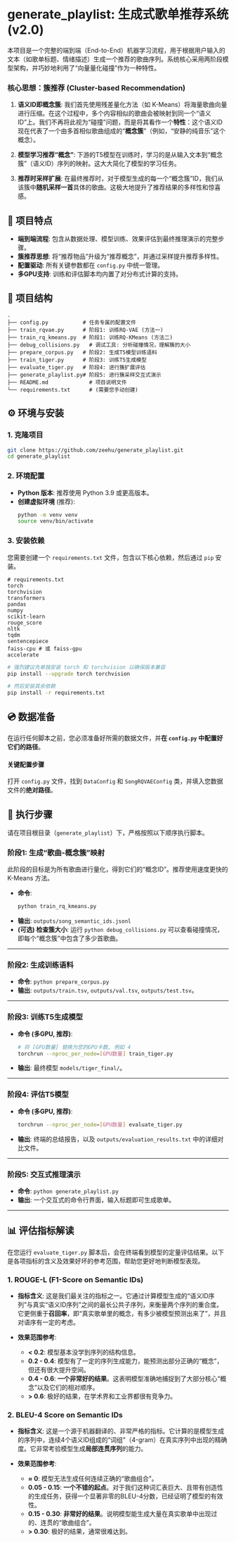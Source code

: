 # generate_playlist: 生成式歌单推荐系统 (v2.0)

本项目是一个完整的端到端（End-to-End）机器学习流程，用于根据用户输入的文本（如歌单标题、情绪描述）生成一个推荐的歌曲序列。系统核心采用两阶段模型架构，并巧妙地利用了“向量量化碰撞”作为一种特性。

### 核心思想：簇推荐 (Cluster-based Recommendation)

1.  **语义ID即概念簇**: 我们首先使用残差量化方法（如 K-Means）将海量歌曲向量进行压缩。在这个过程中，多个内容相似的歌曲会被映射到同一个“语义ID”上。我们不再将此视为“碰撞”问题，而是将其看作一个**特性**：这个语义ID现在代表了一个由多首相似歌曲组成的“**概念簇**”（例如，“安静的纯音乐”这个概念）。

2.  **模型学习推荐“概念”**: 下游的T5模型在训练时，学习的是从输入文本到“概念簇”（语义ID）序列的映射。这大大简化了模型的学习任务。

3.  **推荐时采样扩展**: 在最终推荐时，对于模型生成的每一个“概念簇”ID，我们从该簇中**随机采样一首**具体的歌曲。这极大地提升了推荐结果的多样性和惊喜感。

## 🚀 项目特点

- **端到端流程**: 包含从数据处理、模型训练、效果评估到最终推理演示的完整步骤。
- **簇推荐思想**: 将“推荐物品”升级为“推荐概念”，并通过采样提升推荐多样性。
- **配置驱动**: 所有关键参数都在 `config.py` 中统一管理。
- **多GPU支持**: 训练和评估脚本均内置了对分布式计算的支持。

## 📁 项目结构

```
.
├── config.py           # 任务专属的配置文件
├── train_rqvae.py      # 阶段1: 训练RQ-VAE (方法一)
├── train_rq_kmeans.py  # 阶段1: 训练RQ-KMeans (方法二)
├── debug_collisions.py   # 调试工具: 分析碰撞情况，理解簇的大小
├── prepare_corpus.py   # 阶段2: 生成T5模型训练语料
├── train_tiger.py      # 阶段3: 训练T5生成模型
├── evaluate_tiger.py   # 阶段4: 进行簇扩展评估
├── generate_playlist.py# 阶段5: 进行簇采样交互式演示
├── README.md             # 项目说明文件
└── requirements.txt      # (需要您手动创建)
```

## ⚙️ 环境与安装

### 1. 克隆项目
```bash
git clone https://github.com/zeehu/generate_playlist.git
cd generate_playlist
```

### 2. 环境配置
- **Python 版本**: 推荐使用 Python 3.9 或更高版本。
- **创建虚拟环境** (推荐):
    ```bash
    python -m venv venv
    source venv/bin/activate
    ```

### 3. 安装依赖
您需要创建一个 `requirements.txt` 文件，包含以下核心依赖，然后通过 `pip` 安装。

```
# requirements.txt
torch
torchvision
transformers
pandas
numpy
scikit-learn
rouge_score
nltk
tqdm
sentencepiece
faiss-cpu # 或 faiss-gpu
accelerate
```

```bash
# 强烈建议先单独安装 torch 和 torchvision 以确保版本兼容
pip install --upgrade torch torchvision

# 然后安装其余依赖
pip install -r requirements.txt
```

## 💿 数据准备

在运行任何脚本之前，您必须准备好所需的数据文件，并**在 `config.py` 中配置好它们的路径**。

#### **关键配置步骤**

打开 `config.py` 文件，找到 `DataConfig` 和 `SongRQVAEConfig` 类，并填入您数据文件的**绝对路径**。

## 🚀 执行步骤

请在项目根目录（`generate_playlist`）下，严格按照以下顺序执行脚本。

### **阶段1: 生成“歌曲-概念簇”映射**

此阶段的目标是为所有歌曲进行量化，得到它们的“概念ID”。推荐使用速度更快的 K-Means 方法。

*   **命令**:
    ```bash
    python train_rq_kmeans.py
    ```
*   **输出**: `outputs/song_semantic_ids.jsonl`
*   **(可选) 检查簇大小**: 运行 `python debug_collisions.py` 可以查看碰撞情况，即每个“概念簇”中包含了多少首歌曲。

---

### **阶段2: 生成训练语料**

*   **命令**: `python prepare_corpus.py`
*   **输出**: `outputs/train.tsv`, `outputs/val.tsv`, `outputs/test.tsv`。

---

### **阶段3: 训练T5生成模型**

*   **命令 (多GPU, 推荐)**:
    ```bash
    # 将 [GPU数量] 替换为您的GPU卡数, 例如 4
    torchrun --nproc_per_node=[GPU数量] train_tiger.py
    ```
*   **输出**: 最终模型 `models/tiger_final/`。

---

### **阶段4: 评估T5模型**

*   **命令 (多GPU, 推荐)**:
    ```bash
    torchrun --nproc_per_node=[GPU数量] evaluate_tiger.py
    ```
*   **输出**: 终端的总结报告，以及 `outputs/evaluation_results.txt` 中的详细对比文件。

---

### **阶段5: 交互式推理演示**

*   **命令**: `python generate_playlist.py`
*   **输出**: 一个交互式的命令行界面，输入标题即可生成歌单。

---

## 📊 评估指标解读

在您运行 `evaluate_tiger.py` 脚本后，会在终端看到模型的定量评估结果。以下是各项指标的含义及效果好坏的参考范围，帮助您更好地判断模型表现。

### 1. ROUGE-L (F1-Score on Semantic IDs)

- **指标含义**: 这是我们最关注的指标之一。它通过计算模型生成的“语义ID序列”与真实“语义ID序列”之间的最长公共子序列，来衡量两个序列的重合度。它更侧重于**召回率**，即“真实歌单里的概念，有多少被模型预测出来了”，并且对语序有一定的考虑。

- **效果范围参考**:
    - **< 0.2**: 模型基本没学到序列的结构信息。
    - **0.2 - 0.4**: 模型有了一定的序列生成能力，能预测出部分正确的“概念”，但还有很大提升空间。
    - **0.4 - 0.6**: **一个非常好的结果**。这表明模型准确地捕捉到了大部分核心“概念”以及它们的相对顺序。
    - **> 0.6**: 极好的结果，在学术界和工业界都很有竞争力。

### 2. BLEU-4 Score on Semantic IDs

- **指标含义**: 这是一个源于机器翻译的、非常严格的指标。它计算的是模型生成的序列中，连续4个语义ID组成的“词组”（4-gram）在真实序列中出现的精确度。它非常考验模型生成**局部连贯序列**的能力。

- **效果范围参考**:
    - **≈ 0**: 模型无法生成任何连续正确的“歌曲组合”。
    - **0.05 - 0.15**: **一个不错的起点**。对于我们这种词汇表巨大、且带有创造性的生成任务，获得一个显著非零的BLEU-4分数，已经证明了模型的有效性。
    - **0.15 - 0.30**: **非常好的结果**。说明模型能生成大量在真实歌单中出现过的、连贯的“歌曲组合”。
    - **> 0.30**: 极好的结果，通常很难达到。
